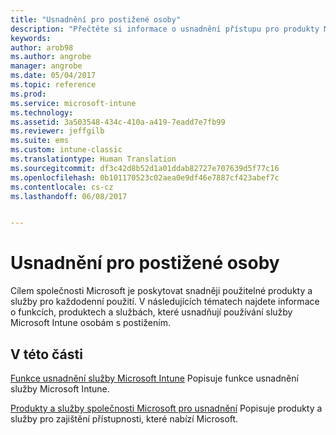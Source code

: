```yaml
---
title: "Usnadnění pro postižené osoby"
description: "Přečtěte si informace o usnadnění přístupu pro produkty Microsoftu."
keywords: 
author: arob98
ms.author: angrobe
manager: angrobe
ms.date: 05/04/2017
ms.topic: reference
ms.prod: 
ms.service: microsoft-intune
ms.technology: 
ms.assetid: 3a503548-434c-410a-a419-7eadd7e7fb99
ms.reviewer: jeffgilb
ms.suite: ems
ms.custom: intune-classic
ms.translationtype: Human Translation
ms.sourcegitcommit: df3c42d8b52d1a01ddab82727e707639d5f77c16
ms.openlocfilehash: 0b101170523c02aea0e9df46e7887cf423abef7c
ms.contentlocale: cs-cz
ms.lasthandoff: 06/08/2017


---
```


# <a name="accessibility-for-people-with-disabilities"></a>Usnadnění pro postižené osoby
Cílem společnosti Microsoft je poskytovat snadněji použitelné produkty a služby pro každodenní použití. V následujících tématech najdete informace o funkcích, produktech a službách, které usnadňují používání služby Microsoft Intune osobám s postižením.

## <a name="in-this-section"></a>V této části
[Funkce usnadnění služby Microsoft Intune](accessibility-features-of-microsoft-intune.md) Popisuje funkce usnadnění služby Microsoft Intune.

[Produkty a služby společnosti Microsoft pro usnadnění](accessibility-products-and-services-from-microsoft.md) Popisuje produkty a služby pro zajištění přístupnosti, které nabízí Microsoft.

